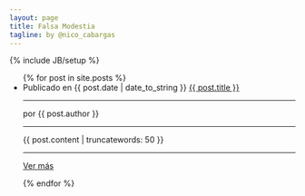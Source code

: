 ```yaml
---
layout: page
title: Falsa Modestia
tagline: by @nico_cabargas
---
```

{% include JB/setup %}

<ul class="posts">
  {% for post in site.posts %}
    <li>
      <span>Publicado en {{ post.date | date_to_string }}</span> <a href="{{ BASE_PATH }}{{ post.url }}">{{ post.title }}</a>
      <hr>
      <p class="post-author">por {{ post.author }}</p>
      <hr>
      <p>{{ post.content | truncatewords: 50 }}</p>
      <hr>
      <p><a class="span2 offset4 btn btn-inverse" href="{{ BASE_PATH }}{{ post.url }}">Ver más</a><p>
    </li>
  {% endfor %}
</ul>